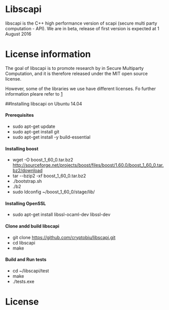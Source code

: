 # Libscapi
libscapi is the C++ high performance version of scapi (secure multi party computation - API). We are in beta,  release of first version is expected at 1 August 2016

# License information
The goal of libscapi is to promote research by in Secure Multiparty Computation, and it is therefore released under the MIT open source license. 

However, some of the libraries we use have different licenses. Fo further information pleare refer to [1](../blob/master/LICENSE)

##Installing libscapi on Ubuntu 14.04

#### Prerequisites
- sudo apt-get update
- sudo apt-get install git
- sudo apt-get install -y build-essential

#### Installing boost
- wget -O boost_1_60_0.tar.bz2 http://sourceforge.net/projects/boost/files/boost/1.60.0/boost_1_60_0.tar.bz2/download
- tar --bzip2 -xf boost_1_60_0.tar.bz2
-  ./bootstrap.sh
-  ./b2 
- sudo ldconfig ~/boost_1_60_0/stage/lib/

#### Installing OpenSSL
- sudo apt-get install libssl-ocaml-dev libssl-dev

#### Clone andd build libscapi
- git clone https://github.com/cryptobiu/libscapi.git
- cd libscapi
- make

#### Build and Run tests
- cd ~/libscapi/test
- make
- ./tests.exe
 
# License

#
